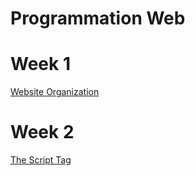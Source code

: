 # Programmation Web

# Week 1
[Website Organization](./semaine_1/website_organization.md)

# Week 2
[The Script Tag](./semaine_2/script_tag.md)

